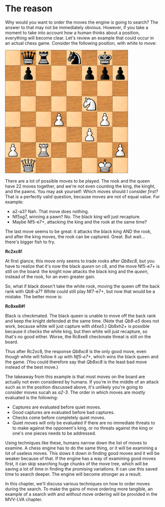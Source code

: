 # The reason

Why would you want to order the moves the engine is going to search? The
answer to that may not be immediately obvious. However, if you take a
moment to take into account how a human thinks about a position, everything
will become clear. Let's review an example that could occur in an actual
chess game. Consider the following position, with white to move:

<img src="../../positions/position_1.png" width=400 />

There are a lot of possible moves to be played. The rook and the queen have
22 moves together, and we're not even counting the king, the kinght, and
the pawns. You may ask yourself: Which moves should I consider _first_?
That is a perfectly valid question, because moves are not of equal value.
For example:

- a2-a3? Nah. That move does nothing.
- Nf5xg7, winning a pawn? No. The black king will just recapture.
- Maybe Nf5-e7+, attacking the king and the rook at the same time?

The last move seems to be great: it attacks the black king AND the rook,
and after the king moves, the rook can be captured. Great. But wait...
there's bigger fish to fry.

__Rc2xc8!__

At first glance, this move only seems to trade rooks after _Qb8xc8_, but
you have to realize that it's now the black _queen_ on c8, and the move
Nf5-e7+ is still on the board: the knight now attacks the black king and
the _queen_, instead of the rook, for an even greater gain.

So, what if black doesn't take the white rook, moving the queen off the
back rank with Qb8-a7? White could still play Nf7-e7+, but now that would
be a mistake. The better move is:

__Rc8xe8#!__

Black is checkmated. The black queen is unable to move off the back rank
and keep the knight defended at the same time. (Note that _Qb8-e5_ does not
work, because white will just capture with _d4xe5_.) Qb8xh2+ is possible
because it checks the white king, but then white will just recapture, so
that's no good either. Worse, the Rc8xe8 checkmate threat is still on the
board.

Thus after Rc2xc8, the response _Qb8xc8_ is the only good move, even though
white will follow it up with _Nf5-e7+_, which wins the black queen and the
game. (You could therefore say that _Qb8xc8_ is the least bad move instead
of the best move.)

The takeaway from this example is that most moves on the board are actually
not even considered by humans. If you're in the middle of an attack such as
in the position discussed above, it's unlikely you're going to consider
moves sucah as _a2-3_. The order in which moves are mostly evaluated is the
following:

- Captures are evaluated before quiet moves.
- Good captures are evaluated before bad captures.
- Checks come before completely quiet moves.
- Quiet moves will only be evaluated if there are no immediate threats to
  to make against the opponent's king, or no threats against the king or
  one's one pieces needs to be addressed.

Using techniques like these, humans narrow down the list of moves to
examine. A chess engine has to do the same thing, or it will be examining a
lot of useless moves. This slows it down in finding good moves and it will
be weaker because of that. If the engine has a way of examining good moves
first, it can skip searching huge chunks of the move tree, which will be
saving a lot of time in finding the promising variations. It can use this
saved time to search deeper. The engine will become stronger as a result.

In this chapter, we'll discuss various techniques on how to order moves
during the search. To make the gains of move ordering more tangible, an
example of a search _with_ and _without_ move ordering will be provided in
the MVV-LVA chapter.
